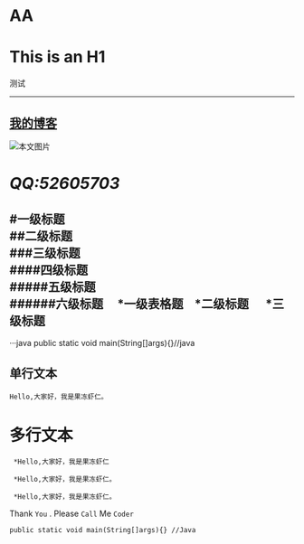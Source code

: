 # AA
This is an H1 
=============
测试

-------------

[我的博客](http://blog.sina.com.cn/cuishengxisvip)  
-------------
![本文图片](http://e.hiphotos.baidu.com/image/pic/item/b03533fa828ba61eac1f59ef4834970a314e5978.jpg)

*QQ:52605703*
=============
#一级标题  
##二级标题  
###三级标题  
####四级标题  
#####五级标题  
######六级标题    
*一级表格题
    *二级标题
      *三级标题
-------------
···java
public static void main(String[]args){}//java

单行文本
----------

    Hello,大家好，我是果冻虾仁。
    
    
多行文本
========= 

     *Hello,大家好，我是果冻虾仁
 
     *Hello,大家好，我是果冻虾仁。
  
     *Hello,大家好，我是果冻虾仁。
     
Thank `You` . Please `Call` Me `Coder`

```
public static void main(String[]args){} //Java
```

